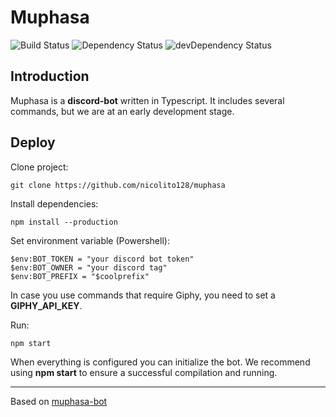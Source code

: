 # Muphasa
![Build Status](https://github.com/nicolito128/muphasa/workflows/Node.js%20CI/badge.svg)
![Dependency Status](https://status.david-dm.org/gh/nicolito128/muphasa.svg)
![devDependency Status](https://status.david-dm.org/gh/nicolito128/muphasa.svg?type=dev)

## Introduction
Muphasa is a **discord-bot** written in Typescript. It includes several commands, but we are at an early development stage.

## Deploy
Clone project:
    
    git clone https://github.com/nicolito128/muphasa

Install dependencies:

    npm install --production

Set environment variable (Powershell):

    $env:BOT_TOKEN = "your discord bot token"
    $env:BOT_OWNER = "your discord tag"
    $env:BOT_PREFIX = "$coolprefix"

In case you use commands that require Giphy, you need to set a **GIPHY_API_KEY**.

Run:

    npm start
    
When everything is configured you can initialize the bot. We recommend using **npm start** to ensure a successful compilation and running.

------------------------------------------------------------------------
Based on [muphasa-bot][1]

[1]: https://github.com/nicolito128/Muphasa-bot